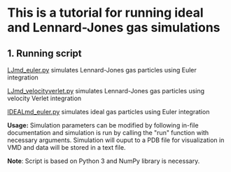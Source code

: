 # This is a tutorial for running ideal and Lennard-Jones gas simulations

## 1. Running script
   [LJmd_euler.py](https://github.com/nAmnesiac/py_basicMD/blob/main/basicMD/LJmd_euler.py) simulates Lennard-Jones gas particles using Euler integration

   [LJmd_velocityverlet.py](https://github.com/nAmnesiac/py_basicMD/blob/main/basicMD/LJmd_velocityverlet.py) simulates Lennard-Jones gas particles using velocity Verlet integration

   [IDEALmd_euler.py](https://github.com/nAmnesiac/py_basicMD/blob/main/basicMD/IDEALmd_euler.py) simulates ideal gas particles using Euler integration

   **Usage:** Simulation parameters can be modified by following in-file documentation and simulation is run by calling the "run" function with necessary arguments. Simulation will ouput to a PDB file for visualization in VMD and data will be stored in a text file.  

   **Note**: Script is based on Python 3 and NumPy library is necessary.
